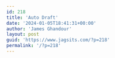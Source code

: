 ```yaml
---
id: 218
title: 'Auto Draft'
date: '2024-01-05T18:41:31+00:00'
author: 'James Ghandour'
layout: post
guid: 'https://www.jagsits.com/?p=218'
permalink: '/?p=218'
---
```


